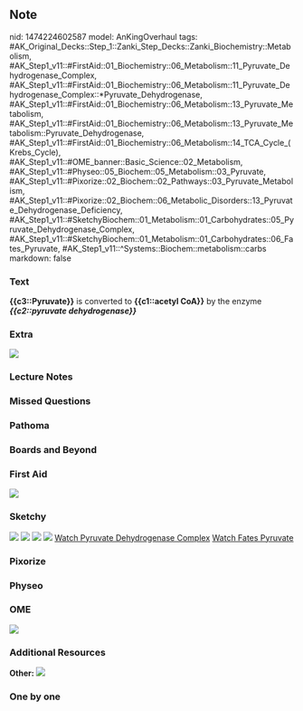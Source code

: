 ## Note
nid: 1474224602587
model: AnKingOverhaul
tags: #AK_Original_Decks::Step_1::Zanki_Step_Decks::Zanki_Biochemistry::Metabolism, #AK_Step1_v11::#FirstAid::01_Biochemistry::06_Metabolism::11_Pyruvate_Dehydrogenase_Complex, #AK_Step1_v11::#FirstAid::01_Biochemistry::06_Metabolism::11_Pyruvate_Dehydrogenase_Complex::*Pyruvate_Dehydrogenase, #AK_Step1_v11::#FirstAid::01_Biochemistry::06_Metabolism::13_Pyruvate_Metabolism, #AK_Step1_v11::#FirstAid::01_Biochemistry::06_Metabolism::13_Pyruvate_Metabolism::Pyruvate_Dehydrogenase, #AK_Step1_v11::#FirstAid::01_Biochemistry::06_Metabolism::14_TCA_Cycle_(Krebs_Cycle), #AK_Step1_v11::#OME_banner::Basic_Science::02_Metabolism, #AK_Step1_v11::#Physeo::05_Biochem::05_Metabolism::03_Pyruvate, #AK_Step1_v11::#Pixorize::02_Biochem::02_Pathways::03_Pyruvate_Metabolism, #AK_Step1_v11::#Pixorize::02_Biochem::06_Metabolic_Disorders::13_Pyruvate_Dehydrogenase_Deficiency, #AK_Step1_v11::#SketchyBiochem::01_Metabolism::01_Carbohydrates::05_Pyruvate_Dehydrogenase_Complex, #AK_Step1_v11::#SketchyBiochem::01_Metabolism::01_Carbohydrates::06_Fates_Pyruvate, #AK_Step1_v11::^Systems::Biochem::metabolism::carbs
markdown: false

### Text
<b>{{c3::Pyruvate}}</b> is converted to <b>{{c1::acetyl CoA}}</b>
by the enzyme <i style="font-weight: bold;">{{c2::pyruvate
dehydrogenase}}</i>

### Extra
<i><img src="paste-94579474825590.jpg"></i>

### Lecture Notes


### Missed Questions


### Pathoma


### Boards and Beyond


### First Aid
<img src="tmpyENhkO.png">

### Sketchy
<img src="Screen%20Shot%202021-01-07%20at%2014.54.06.jpg">
<img src="Screen%20Shot%202021-01-07%20at%2014.54.55.jpg">
<img src="Screen%20Shot%202021-01-07%20at%2014.55.49.jpg">
<img src="Screen%20Shot%202021-01-07%20at%2014.56.52.jpg"> <a href=
"https://dashboard.sketchy.com/study/medical/courses/medical-biochemistry/units/medical-biochemistry-metabolism/videos/medical-biochemistry-metabolism-carbohydrates-pyruvate-dehydrogenase-complex?utm_source=anki&utm_medium=partnership&utm_campaign=february_update&utm_content=medical">
Watch Pyruvate Dehydrogenase Complex</a> <a href=
"https://dashboard.sketchy.com/study/medical/courses/medical-biochemistry/units/medical-biochemistry-metabolism/videos/medical-biochemistry-metabolism-carbohydrates-pyruvate-dehydrogenase-complex?utm_source=anki&utm_medium=partnership&utm_campaign=february_update&utm_content=medical">
Watch Fates Pyruvate</a>

### Pixorize


### Physeo


### OME
<div class="ome-widget">
  <a href=
  "https://onlinemeded.org/spa/metabolism?ref=anki"><img src=
  "_OME_AnkiFlashcards_Topic_6.png"></a>
</div>

### Additional Resources
<b>Other:</b> <img src="tmpEeMsYz.png">

### One by one

